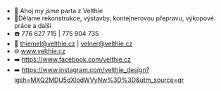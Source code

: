 - 👋 Ahoj my jsme parta z Velthie
- 👷Děláme rekonstrukce, výstavby, kontejnerovou přepravu, výkopové práce a další
- ☎️ 776 627 715 | 775 904 735
- 📧 thiemel@velthie.cz | velner@velthie.cz
- 🌐 www.velthie.cz
- ➡️ https://www.facebook.com/velthie.cz
- ➡️ https://www.instagram.com/velthie_design?igsh=MXQ2MDU5dXlodWVyNw%3D%3D&utm_source=qr


<!---
Velthie/Velthie is a ✨ special ✨ repository because its `README.md` (this file) appears on your GitHub profile.
You can click the Preview link to take a look at your changes.
--->
